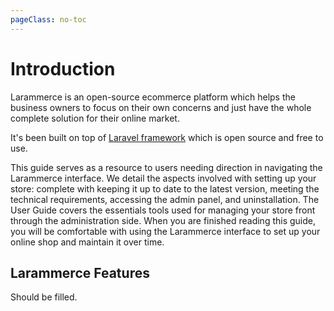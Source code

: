 ```yaml
---
pageClass: no-toc
---
```


# Introduction

Larammerce is an open-source ecommerce platform which helps the business owners to focus on their own concerns and just have the whole complete solution for their online market.

It's been built on top of [Laravel framework](https://laravel.com) which is open source and free to use.

This guide serves as a resource to users needing direction in navigating the Larammerce interface. 
We detail the aspects involved with setting up your store: complete with keeping it up to date to the latest version, meeting the technical requirements, accessing the admin panel, and uninstallation. 
The User Guide covers the essentials tools used for managing your store front through the administration side.
When you are finished reading this guide, you will be comfortable with using the Larammerce interface to set up your online shop and maintain it over time.

## Larammerce Features

Should be filled.
